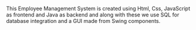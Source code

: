 This Employee Management System is created using Html, Css, JavaScript as frontend and Java as backend and along with these we use  SQL  for database integration and a GUI made from Swing components.

